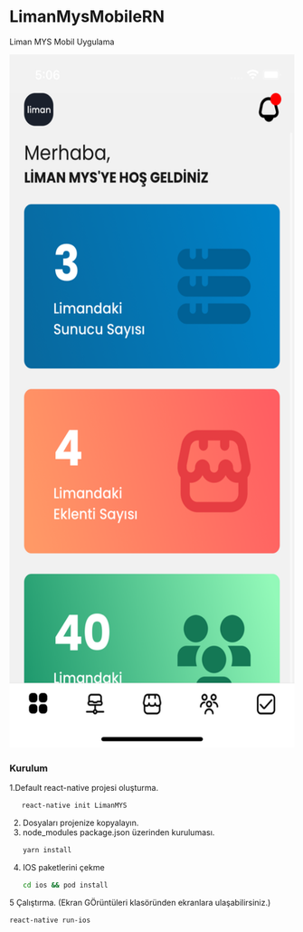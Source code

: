 # LimanMysMobileRN
Liman MYS Mobil Uygulama



<img src="https://raw.githubusercontent.com/talhatarik/LimanMysMobileRN/main/Ekran%20G%C3%B6r%C3%BCnt%C3%BCleri/Simulator%20Screen%20Shot%20-%20iPhone%2012%20-%202022-05-18%20at%2005.06.47.png" width="585" height="1226" />



### Kurulum

1.Default react-native projesi oluşturma.
```sh
   react-native init LimanMYS
   ```
2. Dosyaları projenize kopyalayın.
3. node_modules package.json üzerinden kuruluması.
   ```sh
   yarn install
   ```
4. IOS paketlerini çekme
   ```sh
   cd ios && pod install
   ```
5 Çalıştırma. (Ekran GÖrüntüleri klasöründen ekranlara ulaşabilirsiniz.)
   ```sh
   react-native run-ios
   ```

